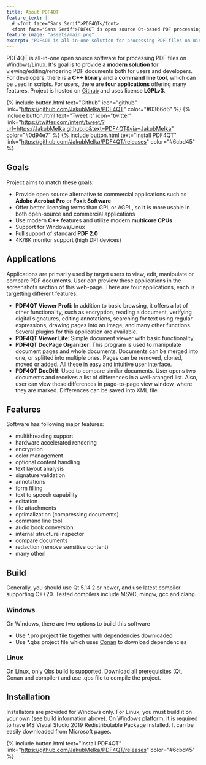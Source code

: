 ```yaml
---
title: About PDF4QT
feature_text: |
  # <font face="Sans Serif">PDF4QT</font>
  <font face="Sans Serif">PDF4QT is open source Qt-based PDF processing software. It contains C++ library and applications for viewing/editing PDF documents and a command line tool.</font>
feature_image: "assets/main.png"
excerpt: "PDF4QT is all-in-one solution for processing PDF files on Windows/Linux. "
---
```


PDF4QT is all-in-one open source software for processing PDF files on Windows/Linux. It's goal is to provide a **modern solution** for viewing/editing/rendering PDF documents both for users and developers. For developers, there is a **C++ library and** a **command line tool**, which can be used in scripts. For users, there are **four applications** offering many features. Project is hosted on [Github](https://github.com/JakubMelka/PDF4QT) and uses license **LGPLv3**.

{% include button.html text="Github" icon="github" link="https://github.com/JakubMelka/PDF4QT" color="#0366d6" %} {% include button.html text="Tweet it" icon="twitter" link="https://twitter.com/intent/tweet/?url=https://JakubMelka.github.io&text=PDF4QT&via=JakubMelka" color="#0d94e7" %} {% include button.html text="Install PDF4QT" link="https://github.com/JakubMelka/PDF4QT/releases" color="#6cbd45" %}

## Goals

Project aims to match these goals:
 - Provide open source alternative to commercial applications such as **Adobe Acrobat Pro** or **Foxit Software**
 - Offer better licensing terms than GPL or AGPL, so it is more usable in both open-source and commercial applications
 - Use modern **C++** features and utilize modern **multicore CPUs**
 - Support for Windows/Linux
 - Full support of standard **PDF 2.0**
 - 4K/8K monitor support (high DPI devices)
 
## Applications

Applications are primarily used by target users to view, edit, manipulate or compare PDF documents. User can preview these applications
in the screenshots section of this web-page. There are four applications, each is targetting different features:

- **PDF4QT Viewer Profi**: In addition to basic browsing, it offers a lot of other functionality, such as encryption, reading a document, verifying digital signatures, editing annotations, searching for text using regular expressions, drawing pages into an image, and many other functions. Several plugins for this application are available.
- **PDF4QT Viewer Lite**: Simple document viewer with basic functionality.
- **PDF4QT DocPage Organizer**: This program is used to manipulate document pages and whole documents. Documents can be merged into one, or splitted into multiple ones. Pages can be removed, cloned, moved or added. All these in easy and intuitive user interface.
- **PDF4QT DocDiff**: Used to compare similar documents. User opens two documents and receives a list of differences in a well-aranged list. Also, user can view these differences in page-to-page view window, where they are marked. Differences can be saved into XML file.

## Features

Software has following major features:

- multithreading support
- hardware accelerated rendering
- encryption
- color management
- optional content handling
- text layout analysis
- signature validation
- annotations
- form filling
- text to speech capability
- editation
- file attachments
- optimalization (compressing documents)
- command line tool
- audio book conversion
- internal structure inspector
- compare documents
- redaction (remove sensitive content)
- many other!

## Build
Generally, you should use Qt 5.14.2 or newer, and use latest compiler supporting C++20. Tested compilers include MSVC, mingw, gcc and clang.

### Windows

On Windows, there are two options to build this software
 - Use *.pro project file together with dependencies downloaded
 - Use *.qbs project file which uses [Conan](https://conan.io/) to download dependencies
 
### Linux

On Linux, only Qbs build is supported. Download all prerequisites (Qt, Conan and compiler) and use .qbs file to
compile the project.

## Installation

Installators are provided for Windows only. For Linux, you must build it on your own (see build information above).
On Windows platform, it is required to have MS Visual Studio 2019 Redistributable Package installed. It can be easily
downloaded from Microsoft pages.

{% include button.html text="Install PDF4QT" link="https://github.com/JakubMelka/PDF4QT/releases" color="#6cbd45" %}



